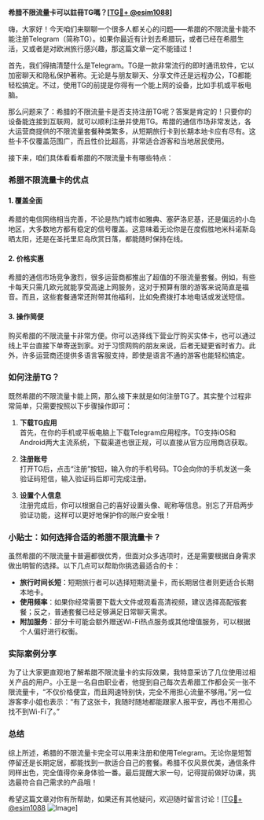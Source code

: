 **希腊不限流量卡可以註冊TG嗎？[[TG💪+ @esim1088](https://t.me/s/esim1088)]**

嗨，大家好！今天咱们来聊聊一个很多人都关心的问题——希腊的不限流量卡能不能注册Telegram（简称TG）。如果你最近有计划去希腊玩，或者已经在希腊生活，又或者是对欧洲旅行感兴趣，那这篇文章一定不能错过！

首先，我们得搞清楚什么是Telegram。TG是一款非常流行的即时通讯软件，它以加密聊天和隐私保护著称。无论是与朋友聊天、分享文件还是远程办公，TG都能轻松搞定。不过，使用TG的前提是你得有一个能上网的设备，比如手机或平板电脑。

那么问题来了：希腊的不限流量卡是否支持注册TG呢？答案是肯定的！只要你的设备能连接到互联网，就可以顺利注册并使用TG。希腊的通信市场非常发达，各大运营商提供的不限流量套餐种类繁多，从短期旅行卡到长期本地卡应有尽有。这些卡不仅覆盖范围广，而且性价比超高，非常适合游客和当地居民使用。

接下来，咱们具体看看希腊的不限流量卡有哪些特点：

### 希腊不限流量卡的优点

#### 1. **覆盖全面**
希腊的电信网络相当完善，不论是热门城市如雅典、塞萨洛尼基，还是偏远的小岛地区，大多数地方都有稳定的信号覆盖。这意味着无论你是在度假胜地米科诺斯岛晒太阳，还是在圣托里尼岛欣赏日落，都能随时保持在线。

#### 2. **价格实惠**
希腊的通信市场竞争激烈，很多运营商都推出了超值的不限流量套餐。例如，有些卡每天只需几欧元就能享受高速上网服务，这对于预算有限的游客来说简直是福音。而且，这些套餐通常还附带其他福利，比如免费拨打本地电话或发送短信。

#### 3. **操作简便**
购买希腊的不限流量卡非常方便。你可以选择线下营业厅购买实体卡，也可以通过线上平台直接下单寄送到家。对于习惯网购的朋友来说，后者无疑更省时省力。此外，许多运营商还提供多语言客服支持，即使是语言不通的游客也能轻松搞定。

### 如何注册TG？

既然希腊的不限流量卡能上网，那么接下来就是如何注册TG了。其实整个过程非常简单，只需要按照以下步骤操作即可：

1. **下载TG应用**  
   首先，在你的手机或平板电脑上下载Telegram应用程序。TG支持iOS和Android两大主流系统，下载渠道也很正规，可以直接从官方应用商店获取。

2. **注册账号**  
   打开TG后，点击“注册”按钮，输入你的手机号码。TG会向你的手机发送一条验证码短信，输入验证码后即可完成注册。

3. **设置个人信息**  
   注册完成后，你可以根据自己的喜好设置头像、昵称等信息。别忘了开启两步验证功能，这样可以更好地保护你的账户安全哦！

### 小贴士：如何选择合适的希腊不限流量卡？

虽然希腊的不限流量卡普遍都很优秀，但面对众多选项时，还是需要根据自身需求做出明智的选择。以下几点可以帮助你挑选最适合的卡：

- **旅行时间长短**：短期旅行者可以选择短期流量卡，而长期居住者则更适合长期本地卡。
- **使用频率**：如果你经常需要下载大文件或观看高清视频，建议选择高配版套餐；反之，普通套餐已经足够满足日常聊天需求。
- **附加服务**：部分卡可能会额外赠送Wi-Fi热点服务或其他增值服务，可以根据个人偏好进行权衡。

### 实际案例分享

为了让大家更直观地了解希腊不限流量卡的实际效果，我特意采访了几位使用过相关产品的用户。小王是一名自由职业者，他提到自己每次去希腊工作都会买一张不限流量卡，“不仅价格便宜，而且网速特别快，完全不用担心流量不够用。”另一位游客李小姐也表示：“有了这张卡，我随时随地都能跟家人报平安，再也不用担心找不到Wi-Fi了。”

### 总结

综上所述，希腊的不限流量卡完全可以用来注册和使用Telegram。无论你是短暂停留还是长期定居，都能找到一款适合自己的套餐。希腊不仅风景优美，通信条件同样出色，完全值得你亲身体验一番。最后提醒大家一句，记得提前做好功课，挑选最符合自己需求的产品哦！

希望这篇文章对你有所帮助，如果还有其他疑问，欢迎随时留言讨论！[[TG💪+ @esim1088](https://t.me/s/esim1088) ![Image](https://i.postimg.cc/4NQfJmqS/Snipaste-2025-05-13-00-14-12.png)]